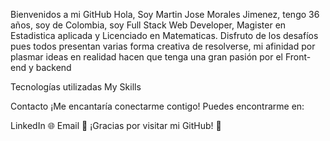 Bienvenidos a mi GitHub
Hola, Soy Martin Jose Morales Jimenez, tengo 36 años, soy de Colombia, soy Full Stack Web Developer, Magister en Estadistica aplicada y Licenciado en Matematicas. Disfruto de los desafíos pues todos presentan varias forma creativa de resolverse, mi afinidad por plasmar ideas en realidad hacen que tenga una gran pasión por el Front-end y backend

Tecnologías utilizadas
My Skills

Contacto
¡Me encantaría conectarme contigo! Puedes encontrarme en:

LinkedIn 🌐
Email 📧
¡Gracias por visitar mi GitHub! 👋
